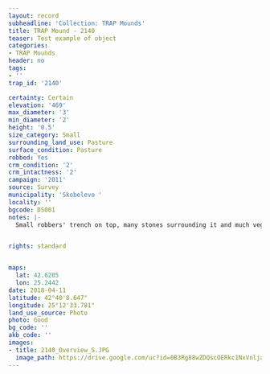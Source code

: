 ```yaml
---
layout: record
subheadline: 'Collection: TRAP Mounds'
title: TRAP Mound - 2140
teaser: Test example of object
categories:
- TRAP Mounds
header: no
tags:
- ''
trap_id: '2140'

certainty: Certain
elevation: '469'
max_diameter: '3'
min_diameter: '2'
height: '0.5'
size_category: Small
surrounding_land_use: Pasture
surface_condition: Pasture
robbed: Yes
crm_condition: '2'
crm_intactness: '2'
campaign: '2011'
source: Survey
municipality: 'Skobelevo '
locality: ''
bgcode: DS001
notes: |-
  Small robbers' trench on top, many stones surrounding it and much vegetation.


rights: standard


maps:
  lat: 42.6285
  lon: 25.2442
date: 2018-04-11
latitude: 42°40'8.647"
longitude: 25°12'33.781"
land_use_source: Photo
photo: Good
bg_code: ''
akb_code: ''
images:
- title: 2140_Overview_S.JPG
  image_path: https://drive.google.com/uc?id=0B3Rg88wZDQscOERkc1NxVnljaUE
---
```

